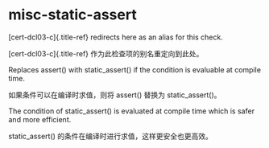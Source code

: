 # misc-static-assert

[cert-dcl03-c]{.title-ref} redirects here as an alias for this check.

[cert-dcl03-c]{.title-ref} 作为此检查项的别名重定向到此处。

Replaces assert() with static_assert() if the condition is evaluable at compile time.

如果条件可以在编译时求值，则将 assert() 替换为 static_assert()。

The condition of static_assert() is evaluated at compile time which is safer and more efficient.

static_assert() 的条件在编译时进行求值，这样更安全也更高效。
